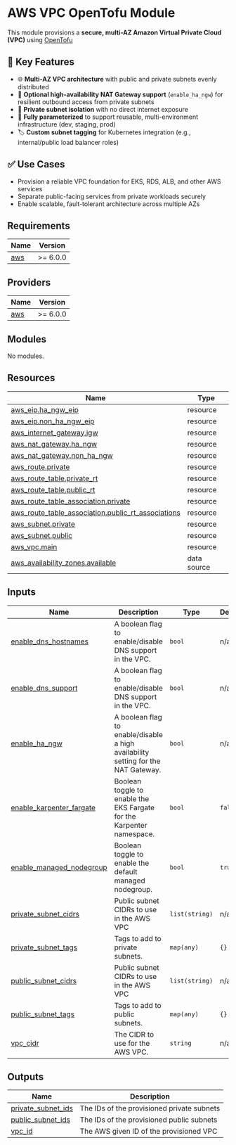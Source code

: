 # AWS VPC OpenTofu Module

This module provisions a **secure, multi-AZ Amazon Virtual Private Cloud (VPC)** using [OpenTofu](https://opentofu.org/) 

## 🧱 Key Features

- 🌐 **Multi-AZ VPC architecture** with public and private subnets evenly distributed
- 🔄 **Optional high-availability NAT Gateway support** (`enable_ha_ngw`) for resilient outbound access from private subnets
- 🔐 **Private subnet isolation** with no direct internet exposure
- 🧩 **Fully parameterized** to support reusable, multi-environment infrastructure (dev, staging, prod)
- 🏷️ **Custom subnet tagging** for Kubernetes integration (e.g., internal/public load balancer roles)

## ✅ Use Cases

- Provision a reliable VPC foundation for EKS, RDS, ALB, and other AWS services
- Separate public-facing services from private workloads securely
- Enable scalable, fault-tolerant architecture across multiple AZs

<!-- BEGIN_TF_DOCS -->
## Requirements

| Name | Version |
|------|---------|
| <a name="requirement_aws"></a> [aws](#requirement\_aws) | >= 6.0.0 |

## Providers

| Name | Version |
|------|---------|
| <a name="provider_aws"></a> [aws](#provider\_aws) | >= 6.0.0 |

## Modules

No modules.

## Resources

| Name | Type |
|------|------|
| [aws_eip.ha_ngw_eip](https://registry.terraform.io/providers/hashicorp/aws/latest/docs/resources/eip) | resource |
| [aws_eip.non_ha_ngw_eip](https://registry.terraform.io/providers/hashicorp/aws/latest/docs/resources/eip) | resource |
| [aws_internet_gateway.igw](https://registry.terraform.io/providers/hashicorp/aws/latest/docs/resources/internet_gateway) | resource |
| [aws_nat_gateway.ha_ngw](https://registry.terraform.io/providers/hashicorp/aws/latest/docs/resources/nat_gateway) | resource |
| [aws_nat_gateway.non_ha_ngw](https://registry.terraform.io/providers/hashicorp/aws/latest/docs/resources/nat_gateway) | resource |
| [aws_route.private](https://registry.terraform.io/providers/hashicorp/aws/latest/docs/resources/route) | resource |
| [aws_route_table.private_rt](https://registry.terraform.io/providers/hashicorp/aws/latest/docs/resources/route_table) | resource |
| [aws_route_table.public_rt](https://registry.terraform.io/providers/hashicorp/aws/latest/docs/resources/route_table) | resource |
| [aws_route_table_association.private](https://registry.terraform.io/providers/hashicorp/aws/latest/docs/resources/route_table_association) | resource |
| [aws_route_table_association.public_rt_associations](https://registry.terraform.io/providers/hashicorp/aws/latest/docs/resources/route_table_association) | resource |
| [aws_subnet.private](https://registry.terraform.io/providers/hashicorp/aws/latest/docs/resources/subnet) | resource |
| [aws_subnet.public](https://registry.terraform.io/providers/hashicorp/aws/latest/docs/resources/subnet) | resource |
| [aws_vpc.main](https://registry.terraform.io/providers/hashicorp/aws/latest/docs/resources/vpc) | resource |
| [aws_availability_zones.available](https://registry.terraform.io/providers/hashicorp/aws/latest/docs/data-sources/availability_zones) | data source |

## Inputs

| Name | Description | Type | Default | Required |
|------|-------------|------|---------|:--------:|
| <a name="input_enable_dns_hostnames"></a> [enable\_dns\_hostnames](#input\_enable\_dns\_hostnames) | A boolean flag to enable/disable DNS support in the VPC. | `bool` | n/a | yes |
| <a name="input_enable_dns_support"></a> [enable\_dns\_support](#input\_enable\_dns\_support) | A boolean flag to enable/disable DNS support in the VPC. | `bool` | n/a | yes |
| <a name="input_enable_ha_ngw"></a> [enable\_ha\_ngw](#input\_enable\_ha\_ngw) | A boolean flag to enable/disable a high availability setting for the NAT Gateway. | `bool` | n/a | yes |
| <a name="input_enable_karpenter_fargate"></a> [enable\_karpenter\_fargate](#input\_enable\_karpenter\_fargate) | Boolean toggle to enable the EKS Fargate for the Karpenter namespace. | `bool` | `false` | no |
| <a name="input_enable_managed_nodegroup"></a> [enable\_managed\_nodegroup](#input\_enable\_managed\_nodegroup) | Boolean toggle to enable the default managed nodegroup. | `bool` | `true` | no |
| <a name="input_private_subnet_cidrs"></a> [private\_subnet\_cidrs](#input\_private\_subnet\_cidrs) | Public subnet CIDRs to use in the AWS VPC | `list(string)` | n/a | yes |
| <a name="input_private_subnet_tags"></a> [private\_subnet\_tags](#input\_private\_subnet\_tags) | Tags to add to private subnets. | `map(any)` | `{}` | no |
| <a name="input_public_subnet_cidrs"></a> [public\_subnet\_cidrs](#input\_public\_subnet\_cidrs) | Public subnet CIDRs to use in the AWS VPC | `list(string)` | n/a | yes |
| <a name="input_public_subnet_tags"></a> [public\_subnet\_tags](#input\_public\_subnet\_tags) | Tags to add to public subnets. | `map(any)` | `{}` | no |
| <a name="input_vpc_cidr"></a> [vpc\_cidr](#input\_vpc\_cidr) | The CIDR to use for the AWS VPC. | `string` | n/a | yes |

## Outputs

| Name | Description |
|------|-------------|
| <a name="output_private_subnet_ids"></a> [private\_subnet\_ids](#output\_private\_subnet\_ids) | The IDs of the provisioned private subnets |
| <a name="output_public_subnet_ids"></a> [public\_subnet\_ids](#output\_public\_subnet\_ids) | The IDs of the provisioned public subnets |
| <a name="output_vpc_id"></a> [vpc\_id](#output\_vpc\_id) | The AWS given ID of the provisioned VPC |
<!-- END_TF_DOCS -->